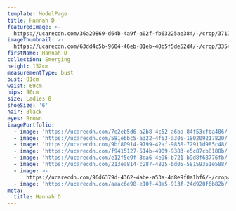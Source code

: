 ```yaml
---
template: ModelPage
title: Hannah D
featuredImage: >-
  https://ucarecdn.com/36a29869-d64b-4a9f-a02f-fb63225ae384/-/crop/3717x2662/0,454/-/preview/
imageThumbnail: >-
  https://ucarecdn.com/63dd4c5b-9604-46eb-81eb-40b5f5de52d4/-/crop/3354x4554/0,0/-/preview/
firstName: Hannah D
collection: Emerging
height: 152cm
measurementType: bust
bust: 81cm
waist: 69cm
hips: 90cm
size: Ladies 8
shoeSize: '6'
hair: Black
eyes: Brown
imagePortfolio:
  - image: 'https://ucarecdn.com/7e2eb5d6-a2b8-4c52-a6ba-84f53cfba486/'
  - image: 'https://ucarecdn.com/581ebbc5-a322-4f53-a305-180209217820/'
  - image: 'https://ucarecdn.com/9bf80914-9799-42af-9838-72911d985c48/'
  - image: 'https://ucarecdn.com/f9415127-514b-4909-9383-e5c87cb8188b/'
  - image: 'https://ucarecdn.com/e12f5e9f-3da6-4e96-b721-b9d8f68776fb/'
  - image: 'https://ucarecdn.com/213ea814-c287-4825-bd05-58159351e588/'
  - image: >-
      https://ucarecdn.com/96d6379d-4362-4abe-a53a-4d8e9f0a1bf6/-/crop/430x576/0,21/-/preview/
  - image: 'https://ucarecdn.com/aaac6e98-e10f-48a5-913f-24d920f6b82b/'
meta:
  title: Hannah D
---
```


